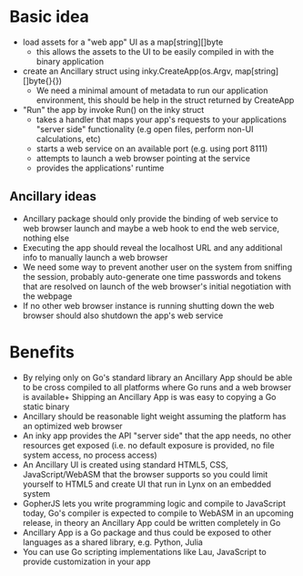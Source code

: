 
# Basic idea

+ load assets for a "web app" UI as a map[string][]byte
    + this allows the assets to the UI to be easily compiled in with the binary application
+ create an Ancillary struct using inky.CreateApp(os.Argv, map[string][]byte{}{}) 
    + We need a minimal amount of metadata to run our application environment, this should be help in the struct returned by CreateApp
+ "Run" the app by invoke Run() on the inky struct
    + takes a handler that maps your app's requests to your applications "server side" functionality (e.g open files, perform non-UI calculations, etc)
    + starts a web service on an available port (e.g. using port 8111)
    + attempts to launch a web browser pointing at the service
    + provides the applications' runtime

## Ancillary ideas

+ Ancillary package should only provide the binding of web service to web browser launch and maybe a web hook to end the web service, nothing else
+ Executing the app should reveal the localhost URL and any additional info to manually launch a web browser
+ We need some way to prevent another user on the system from sniffing the session, probably auto-generate one time passwords and tokens that are resolved on launch of the web browser's initial negotiation with the webpage
+ If no other web browser instance is running shutting down the web browser should also shutdown the app's web service

# Benefits

+ By relying only on Go's standard library an Ancillary App should be able to be cross compiled to all platforms where Go runs and a web browser is available+ Shipping an Ancillary App is was easy to copying a Go static binary
+ Ancillary should be reasonable light weight assuming the platform has an optimized web browser
+ An inky app provides the API "server side" that the app needs, no other resources get exposed (i.e. no default exposure is provided, no file system access, no process access)
+ An Ancillary UI is created using standard HTML5, CSS, JavaScript/WebASM that the browser supports so you could limit yourself to HTML5 and create UI that run in Lynx on an embedded system
+ GopherJS lets you write programming logic and compile to JavaScript today, Go's compiler is expected to compile to WebASM in an upcoming release, in theory an Ancillary App could be written completely in Go
+ Ancillary App is a Go package and thus could be exposed to other languages as a shared library, e.g. Python, Julia
+ You can use Go scripting implementations like Lau, JavaScript to provide customization in your app

